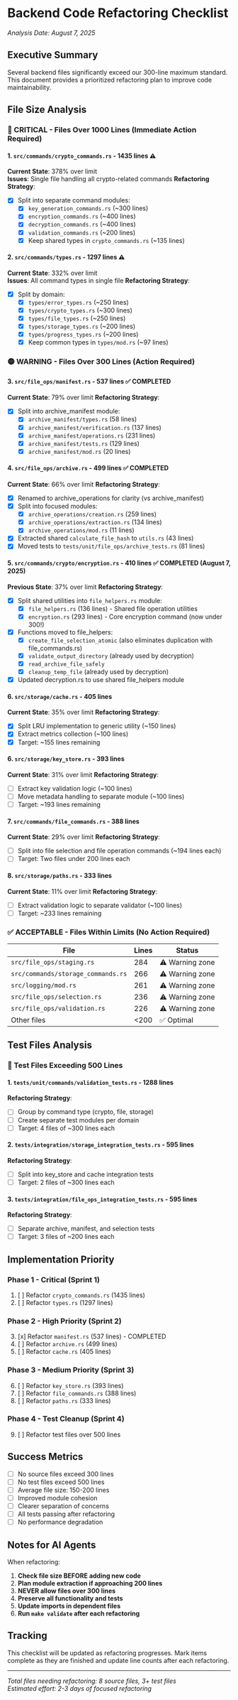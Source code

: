 # Backend Code Refactoring Checklist

*Analysis Date: August 7, 2025*

## Executive Summary

Several backend files significantly exceed our 300-line maximum standard. This document provides a prioritized refactoring plan to improve code maintainability.

## File Size Analysis

### 🔴 CRITICAL - Files Over 1000 Lines (Immediate Action Required)

#### 1. `src/commands/crypto_commands.rs` - **1435 lines** ⚠️
**Current State**: 378% over limit  
**Issues**: Single file handling all crypto-related commands
**Refactoring Strategy**:
- [x] Split into separate command modules:
  - [x] `key_generation_commands.rs` (~300 lines)
  - [x] `encryption_commands.rs` (~400 lines)
  - [x] `decryption_commands.rs` (~400 lines)
  - [x] `validation_commands.rs` (~200 lines)
  - [x] Keep shared types in `crypto_commands.rs` (~135 lines)

#### 2. `src/commands/types.rs` - **1297 lines** ⚠️
**Current State**: 332% over limit  
**Issues**: All command types in single file
**Refactoring Strategy**:
- [x] Split by domain:
  - [x] `types/error_types.rs` (~250 lines)
  - [x] `types/crypto_types.rs` (~300 lines)
  - [x] `types/file_types.rs` (~250 lines)
  - [x] `types/storage_types.rs` (~200 lines)
  - [x] `types/progress_types.rs` (~200 lines)
  - [x] Keep common types in `types/mod.rs` (~97 lines)

### 🟡 WARNING - Files Over 300 Lines (Action Required)

#### 3. `src/file_ops/manifest.rs` - **537 lines** ✅ COMPLETED
**Current State**: 79% over limit
**Refactoring Strategy**:
- [x] Split into archive_manifest module:
  - [x] `archive_manifest/types.rs` (58 lines)
  - [x] `archive_manifest/verification.rs` (137 lines)
  - [x] `archive_manifest/operations.rs` (231 lines)
  - [x] `archive_manifest/tests.rs` (129 lines)
  - [x] `archive_manifest/mod.rs` (20 lines)

#### 4. `src/file_ops/archive.rs` - **499 lines** ✅ COMPLETED
**Current State**: 66% over limit
**Refactoring Strategy**:
- [x] Renamed to archive_operations for clarity (vs archive_manifest)
- [x] Split into focused modules:
  - [x] `archive_operations/creation.rs` (259 lines)
  - [x] `archive_operations/extraction.rs` (134 lines)
  - [x] `archive_operations/mod.rs` (11 lines)
- [x] Extracted shared `calculate_file_hash` to `utils.rs` (43 lines)
- [x] Moved tests to `tests/unit/file_ops/archive_tests.rs` (81 lines)

#### 5. `src/commands/crypto/encryption.rs` - **410 lines** ✅ COMPLETED (August 7, 2025)
**Previous State**: 37% over limit
**Refactoring Strategy**:
- [x] Split shared utilities into `file_helpers.rs` module:
  - [x] `file_helpers.rs` (136 lines) - Shared file operation utilities
  - [x] `encryption.rs` (293 lines) - Core encryption command (now under 300!)
- [x] Functions moved to file_helpers:
  - [x] `create_file_selection_atomic` (also eliminates duplication with file_commands.rs)
  - [x] `validate_output_directory` (already used by decryption)
  - [x] `read_archive_file_safely`
  - [x] `cleanup_temp_file` (already used by decryption)
- [x] Updated decryption.rs to use shared file_helpers module

#### 6. `src/storage/cache.rs` - **405 lines**
**Current State**: 35% over limit
**Refactoring Strategy**:
- [x] Split LRU implementation to generic utility (~150 lines)
- [x] Extract metrics collection (~100 lines)
- [x] Target: ~155 lines remaining

#### 6. `src/storage/key_store.rs` - **393 lines**
**Current State**: 31% over limit
**Refactoring Strategy**:
- [ ] Extract key validation logic (~100 lines)
- [ ] Move metadata handling to separate module (~100 lines)
- [ ] Target: ~193 lines remaining

#### 7. `src/commands/file_commands.rs` - **388 lines**
**Current State**: 29% over limit
**Refactoring Strategy**:
- [ ] Split into file selection and file operation commands (~194 lines each)
- [ ] Target: Two files under 200 lines each

#### 8. `src/storage/paths.rs` - **333 lines**
**Current State**: 11% over limit
**Refactoring Strategy**:
- [ ] Extract validation logic to separate validator (~100 lines)
- [ ] Target: ~233 lines remaining

### ✅ ACCEPTABLE - Files Within Limits (No Action Required)

| File | Lines | Status |
|------|-------|--------|
| `src/file_ops/staging.rs` | 284 | ⚠️ Warning zone |
| `src/commands/storage_commands.rs` | 266 | ⚠️ Warning zone |
| `src/logging/mod.rs` | 261 | ⚠️ Warning zone |
| `src/file_ops/selection.rs` | 236 | ⚠️ Warning zone |
| `src/file_ops/validation.rs` | 226 | ⚠️ Warning zone |
| Other files | <200 | ✅ Optimal |

## Test Files Analysis

### 🔴 Test Files Exceeding 500 Lines

#### 1. `tests/unit/commands/validation_tests.rs` - **1288 lines**
**Refactoring Strategy**:
- [ ] Group by command type (crypto, file, storage)
- [ ] Create separate test modules per domain
- [ ] Target: 4 files of ~300 lines each

#### 2. `tests/integration/storage_integration_tests.rs` - **595 lines**
**Refactoring Strategy**:
- [ ] Split into key_store and cache integration tests
- [ ] Target: 2 files of ~300 lines each

#### 3. `tests/integration/file_ops_integration_tests.rs` - **595 lines**
**Refactoring Strategy**:
- [ ] Separate archive, manifest, and selection tests
- [ ] Target: 3 files of ~200 lines each

## Implementation Priority

### Phase 1 - Critical (Sprint 1)
1. [ ] Refactor `crypto_commands.rs` (1435 lines)
2. [ ] Refactor `types.rs` (1297 lines)

### Phase 2 - High Priority (Sprint 2)
3. [x] Refactor `manifest.rs` (537 lines) - COMPLETED
4. [ ] Refactor `archive.rs` (499 lines)
5. [ ] Refactor `cache.rs` (405 lines)

### Phase 3 - Medium Priority (Sprint 3)
6. [ ] Refactor `key_store.rs` (393 lines)
7. [ ] Refactor `file_commands.rs` (388 lines)
8. [ ] Refactor `paths.rs` (333 lines)

### Phase 4 - Test Cleanup (Sprint 4)
9. [ ] Refactor test files over 500 lines

## Success Metrics

- [ ] No source files exceed 300 lines
- [ ] No test files exceed 500 lines
- [ ] Average file size: 150-200 lines
- [ ] Improved module cohesion
- [ ] Clearer separation of concerns
- [ ] All tests passing after refactoring
- [ ] No performance degradation

## Notes for AI Agents

When refactoring:
1. **Check file size BEFORE adding new code**
2. **Plan module extraction if approaching 200 lines**
3. **NEVER allow files over 300 lines**
4. **Preserve all functionality and tests**
5. **Update imports in dependent files**
6. **Run `make validate` after each refactoring**

## Tracking

This checklist will be updated as refactoring progresses. Mark items complete as they are finished and update line counts after each refactoring.

---

*Total files needing refactoring: 8 source files, 3+ test files*  
*Estimated effort: 2-3 days of focused refactoring*